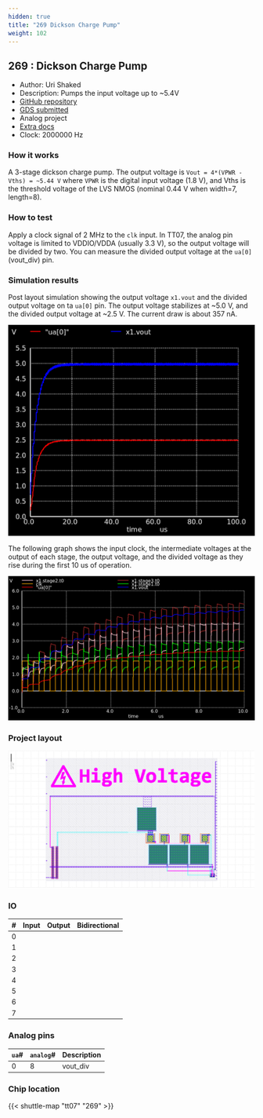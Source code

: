 ```yaml
---
hidden: true
title: "269 Dickson Charge Pump"
weight: 102
---
```


## 269 : Dickson Charge Pump

* Author: Uri Shaked
* Description: Pumps the input voltage up to ~5.4V
* [GitHub repository](https://github.com/urish/tt07-charge-pump)
* [GDS submitted](https://github.com/urish/tt07-charge-pump/actions/runs/9330762050)
* Analog project
* [Extra docs]()
* Clock: 2000000 Hz

<!---

This file is used to generate your project datasheet. Please fill in the information below and delete any unused
sections.

You can also include images in this folder and reference them in the markdown. Each image must be less than
512 kb in size, and the combined size of all images must be less than 1 MB.
-->


### How it works

A 3-stage dickson charge pump. The output voltage is `Vout = 4*(VPWR - Vths) = ~5.44 V` where `VPWR` is the digital input voltage (1.8 V), and Vths is the threshold voltage of the LVS NMOS (nominal 0.44 V when width=7, length=8).

### How to test

Apply a clock signal of 2 MHz to the `clk` input. In TT07, the analog pin voltage is limited to VDDIO/VDDA (usually 3.3 V), so the output voltage will be divided by two. You can measure the divided output voltage at the `ua[0]` (vout_div) pin.

### Simulation results

Post layout simulation showing the output voltage `x1.vout` and the divided output voltage on ta `ua[0]` pin. The output voltage stabilizes at ~5.0 V, and the divided output voltage at ~2.5 V. The current draw is about 357 nA.

![output voltage and divided voltage](images/sim_graph_vout.png)

The following graph shows the input clock, the intermediate voltages at the output of each stage, the output voltage, and the divided voltage as they rise during the first 10 us of operation.

![output voltage and intermediate voltages](images/sim_graph_stages.png)

### Project layout

![Project layout](images/layout.png)


### IO

| #             | Input    | Output   | Bidirectional   |
| ------------- | -------- | -------- | --------------- |
| 0 |   |   |         |
| 1 |   |   |         |
| 2 |   |   |         |
| 3 |   |   |         |
| 4 |   |   |         |
| 5 |   |   |         |
| 6 |   |   |         |
| 7 |   |   |         |

### Analog pins

| `ua`#        | `analog`#        | Description         |
| ------------ | ---------------- | ------------------- |
| 0 | 8 | vout_div           |

### Chip location

{{< shuttle-map "tt07" "269" >}}
